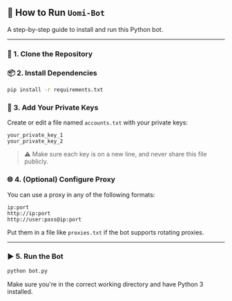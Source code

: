 
## 🚀 How to Run `Uomi-Bot`

A step-by-step guide to install and run this Python bot.

---

### 🔧 1. Clone the Repository


### 📦 2. Install Dependencies

```bash
pip install -r requirements.txt
```
### 🔑 3. Add Your Private Keys

Create or edit a file named `accounts.txt` with your private keys:

```
your_private_key_1
your_private_key_2
```

> ⚠️ Make sure each key is on a new line, and never share this file publicly.

### 🌐 4. (Optional) Configure Proxy

You can use a proxy in any of the following formats:

```
ip:port
http://ip:port
http://user:pass@ip:port
```

Put them in a file like `proxies.txt` if the bot supports rotating proxies.

---

### ▶️ 5. Run the Bot

```bash
python bot.py
```

Make sure you're in the correct working directory and have Python 3 installed.



